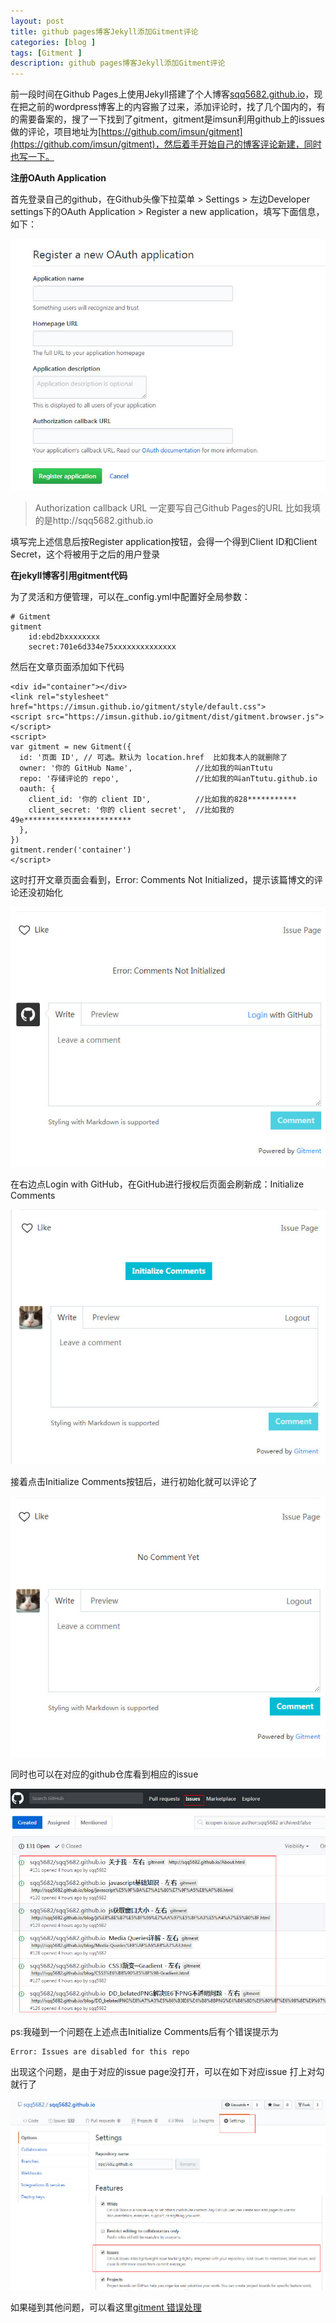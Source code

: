 ```yaml
---
layout: post
title: github pages博客Jekyll添加Gitment评论
categories: [blog ]
tags: [Gitment ]
description: github pages博客Jekyll添加Gitment评论
---
```



前一段时间在Github Pages上使用Jekyll搭建了个人博客[sqq5682.github.io](http://sqq5682.github.io//cn)，现在把之前的wordpress博客上的内容搬了过来，添加评论时，找了几个国内的，有的需要备案的，搜了一下找到了gitment，gitment是imsun利用github上的issues做的评论，项目地址为[https://github.com/imsun/gitment](https://github.com/imsun/gitment)，然后着手开始自己的博客评论新建，同时也写一下。

**注册OAuth Application**

首先登录自己的github，在Github头像下拉菜单 > Settings > 左边Developer settings下的OAuth Application > Register a new application，填写下面信息，如下：

![](../img/uploads/2017/12/25.jpg)

> Authorization callback URL  一定要写自己Github Pages的URL  比如我填的是http://sqq5682.github.io  

填写完上述信息后按Register application按钮，会得一个得到Client ID和Client Secret，这个将被用于之后的用户登录


**在jekyll博客引用gitment代码**

为了灵活和方便管理，可以在_config.yml中配置好全局参数：

	# Gitment
	gitment
		id:ebd2bxxxxxxxx
		secret:701e6d334e75xxxxxxxxxxxxxx

然后在文章页面添加如下代码

	<div id="container"></div>
	<link rel="stylesheet" href="https://imsun.github.io/gitment/style/default.css">
	<script src="https://imsun.github.io/gitment/dist/gitment.browser.js"></script>
	<script>  
	var gitment = new Gitment({  
	  id: '页面 ID', // 可选。默认为 location.href  比如我本人的就删除了  
	  owner: '你的 GitHub Name',              //比如我的叫anTtutu    
	  repo: '存储评论的 repo',                 //比如我的叫anTtutu.github.io    
	  oauth: {    
	    client_id: '你的 client ID',          //比如我的828***********    
	    client_secret: '你的 client secret',  //比如我的49e************************    
	  },  
	})  
	gitment.render('container')  
	</script>


这时打开文章页面会看到，Error: Comments Not Initialized，提示该篇博文的评论还没初始化

![](../img/uploads/2017/12/18.jpg)

在右边点Login with GitHub，在GitHub进行授权后页面会刷新成：Initialize Comments

![](../img/uploads/2017/12/19.jpg)

接着点击Initialize Comments按钮后，进行初始化就可以评论了

![](../img/uploads/2017/12/20.jpg)

同时也可以在对应的github仓库看到相应的issue

![](../img/uploads/2017/12/17.jpg)

ps:我碰到一个问题在上述点击Initialize Comments后有个错误提示为

	Error: Issues are disabled for this repo

出现这个问题，是由于对应的issue page没打开，可以在如下对应issue 打上对勾 就行了

![](../img/uploads/2017/12/21.jpg)

如果碰到其他问题，可以看这里[gitment 错误处理](https://github.com/imsun/gitment/issues)
